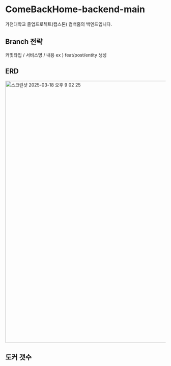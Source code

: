 # ComeBackHome-backend-main
가천대학교 졸업프로젝트(캡스톤) 컴백홈의 백엔드입니다.

## Branch 전략

커밋타입 / 서비스명 / 내용
ex ) feat/post/entity 생성

## ERD

<img width="823" alt="스크린샷 2025-03-18 오후 9 02 25" src="https://github.com/user-attachments/assets/fb7ef10b-38e5-4f2e-96b6-4172788fb3d6" />

## 도커 갯수

